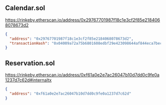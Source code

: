 ## Calendar.sol

https://rinkeby.etherscan.io/address/0x29767701987f18c1e3cf2f85e2184068078673d2

```json
{
  "address": "0x29767701987f18c1e3cf2f85e2184068078673d2",
  "transactionHash": "0x04009a72a75b6801608edbf29e423098644af844eca7becfc5049b29a68c2edc"
}
```

## Reservation.sol

https://rinkeby.etherscan.io/address/0xf61a0e2e7ac26047b10d7dd0c9fe0a1237d7c62d#internaltx

```json
{
  "address": "0xf61a0e2e7ac26047b10d7dd0c9fe0a1237d7c62d"
}
```
